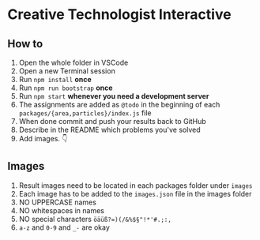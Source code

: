 # Creative Technologist Interactive

## How to

1. Open the whole folder in VSCode
2. Open a new Terminal session
3. Run `npm install` **once**
4. Run `npm run bootstrap` **once**
5. Run `npm start` **whenever you need a development server**
6. The assignments are added as `@todo` in the beginning of each `packages/{area,particles}/index.js` file
7. When done commit and push your results back to GitHub
8. Describe in the README which problems you've solved
9. Add images. 👇

## Images

1. Result images need to be located in each packages folder under `images`
2. Each image has to be added to the `images.json` file in the images folder
3. NO UPPERCASE names
4. NO whitespaces in names
5. NO special characters `öäüß?=)(/&%$§"!*'#.;:,`
6. `a-z` and `0-9` and `_-` are okay

